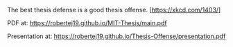 The best thesis defense is a good thesis offense. [https://xkcd.com/1403/]

PDF at:
https://robertej19.github.io/MIT-Thesis/main.pdf

Presentation at:
https://robertej19.github.io/Thesis-Offense/presentation.pdf
